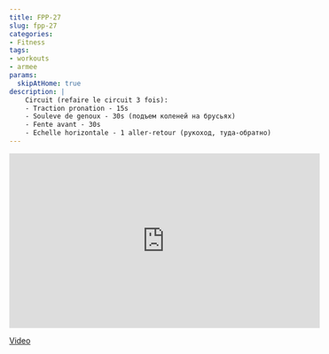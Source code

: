 ```yaml
---
title: FPP-27
slug: fpp-27
categories:
- Fitness
tags:
- workouts
- armee
params:
  skipAtHome: true
description: |
    Circuit (refaire le circuit 3 fois):
    - Traction pronation - 15s
    - Souleve de genoux - 30s (подъем коленей на брусьях)
    - Fente avant - 30s
    - Echelle horizontale - 1 aller-retour (рукоход, туда-обратно)
---
```

<iframe width="560" height="315" src="https://www.youtube.com/embed/-7G9k89y0w0?si=jV0yttCANpfGt66A" title="YouTube video player" frameborder="0" allow="accelerometer; autoplay; clipboard-write; encrypted-media; gyroscope; picture-in-picture; web-share" allowfullscreen></iframe>

[Video](https://youtu.be/-7G9k89y0w0?si=jV0yttCANpfGt66A)
